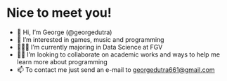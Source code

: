 # Nice to meet you!
- 👋 Hi, I’m George (@georgedutra)
- 👀 I’m interested in games, music and programming
- 👨🏼‍🎓 I’m currently majoring in Data Science at FGV
- 🤝🏼 I’m looking to collaborate on academic works and ways to help me learn more about programming
- 📫 To contact me just send an e-mail to georgedutra661@gmail.com

<!---
georgedutra/georgedutra is a ✨ special ✨ repository because its `README.md` (this file) appears on your GitHub profile.
You can click the Preview link to take a look at your changes.
--->
